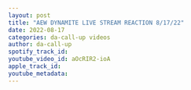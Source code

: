 ```yaml
---
layout: post
title: "AEW DYNAMITE LIVE STREAM REACTION 8/17/22"
date: 2022-08-17
categories: da-call-up videos
author: da-call-up
spotify_track_id: 
youtube_video_id: aOcRIR2-ioA
apple_track_id: 
youtube_metadata: 
---
```

